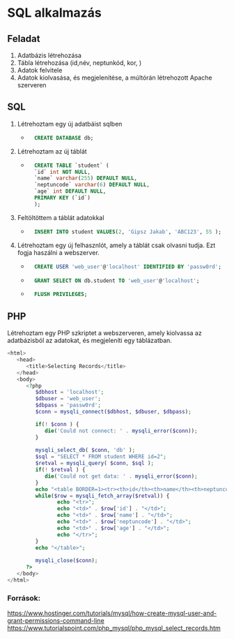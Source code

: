 # SQL alkalmazás

## Feladat

1. Adatbázis létrehozása
2. Tábla létrehozása (id,név, neptunkód, kor, )
3. Adatok felvitele
4. Adatok kiolvasása, és megjelenítése, a múltórán létrehozott Apache szerveren

## SQL

1. Létrehoztam egy új adatbáist sqlben
    - ```sql
        CREATE DATABASE db;
        ```
1. Létrehoztam az új táblát
    - ```sql
        CREATE TABLE `student` (
        `id` int NOT NULL,
        `name` varchar(255) DEFAULT NULL,
        `neptuncode` varchar(6) DEFAULT NULL,
        `age` int DEFAULT NULL,
        PRIMARY KEY (`id`)
        );
      ```
1. Feltöltöttem a táblát adatokkal
    - ```sql 
        INSERT INTO student VALUES(2, 'Gipsz Jakab', 'ABC123', 55 );
        ```
2. Létrehoztam egy új felhasznlót, amely a táblát csak olvasni tudja. Ezt fogja haszálni a webszerver.
    - ```sql 
        CREATE USER 'web_user'@'localhost' IDENTIFIED BY 'passw0rd';
        ```
    - ```sql
        GRANT SELECT ON db.student TO 'web_user'@'localhost';
        ```
    - ```sql
        FLUSH PRIVILEGES;
        ```

## PHP

Létrehoztam egy PHP szkriptet a webszerveren, amely kiolvassa az adatbázisból az adatokat, és megjeleníti egy táblázatban. 

```php
<html>
   <head>
      <title>Selecting Records</title>
   </head>
   <body>
      <?php
         $dbhost = 'localhost';
         $dbuser = 'web_user';
         $dbpass = 'passw0rd';
         $conn = mysqli_connect($dbhost, $dbuser, $dbpass);

         if(! $conn ) {
            die('Could not connect: ' . mysqli_error($conn));
         }
         
         mysqli_select_db( $conn, 'db' );
         $sql = "SELECT * FROM student WHERE id=2";
         $retval = mysqli_query( $conn, $sql );
         if(! $retval ) {
            die('Could not get data: ' . mysqli_error($conn);
         }
         echo "<table BORDER=1><tr><th>id</th><th>name</th><th>neptuncode</th><th>age</th></tr>";
         while($row = mysqli_fetch_array($retval)) {
                echo "<tr>";
                echo "<td>" . $row['id'] . "</td>";
                echo "<td>" . $row['name'] . "</td>";
                echo "<td>" . $row['neptuncode'] . "</td>";
                echo "<td>" . $row['age'] . "</td>";
                echo "</tr>";
         } 
         echo "</table>";
 
         mysqli_close($conn);
      ?>
   </body>
</html>

```


### Források:

<https://www.hostinger.com/tutorials/mysql/how-create-mysql-user-and-grant-permissions-command-line>
<https://www.tutorialspoint.com/php_mysql/php_mysql_select_records.htm>